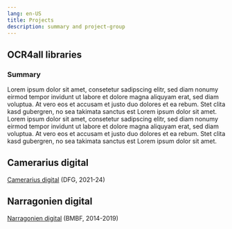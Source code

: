 ```yaml
---
lang: en-US
title: Projects
description: summary and project-group
---
```

## OCR4all libraries
### Summary
Lorem ipsum dolor sit amet, consetetur sadipscing elitr, 
sed diam nonumy eirmod tempor invidunt ut labore et dolore magna 
aliquyam erat, sed diam voluptua. At vero eos et accusam et justo 
duo dolores et ea rebum. 
Stet clita kasd gubergren, no sea takimata sanctus est Lorem ipsum dolor sit amet. 
Lorem ipsum dolor sit amet, consetetur sadipscing elitr, sed 
diam nonumy eirmod tempor invidunt ut labore et dolore magna 
aliquyam erat, sed diam voluptua. At vero eos et accusam et 
justo duo dolores et ea rebum. Stet clita kasd gubergren, 
no sea takimata sanctus est Lorem ipsum dolor sit amet.

<!---
### Project-Group
| Dr. Anke Hertling | Prof. Dr. Marc Latoschik | Dr. Christian Reul |
| :---: | :---: | :---: |
| ![Bild1](../.vuepress/public/images/ocr4all-zpd.png) | ![Bild2](../.vuepress/public/images/ocr4all-zpd.png) | ![Bild3](../.vuepress/public/images/ocr4all-zpd.png) |
| Requestor, GEI Braunschwaig | HCI Uni Würzburg, Requestor | Requestor |

| Sina Bock | Kristof Korwisi | Katharina Krüger |
| :---: | :---: | :---: |
| ![Bild1](../.vuepress/public/images/ocr4all-zpd.png) | ![Bild2](../.vuepress/public/images/ocr4all-zpd.png) | ![Bild3](../.vuepress/public/images/ocr4all-zpd.png) |
| Staff ZPD | HCI Uni Würzburg, Staff HCI | Staff GEI |

| Maximilian Nöth | Kevin Chadbourne | Sebastian Klaes |
| :---: | :---: | :---: |
| ![Bild1](../.vuepress/public/images/ocr4all-zpd.png) | ![Bild2](../.vuepress/public/images/ocr4all-zpd.png) | ![Bild3](../.vuepress/public/images/ocr4all-zpd.png) |
| Staff ZPD | research assistant ZPD | Staff GEI |

| Florian Langhanki | Dr. Herbert Baier Saip | |
| :---: | :---: | :---: |
| ![Bild1](../.vuepress/public/images/ocr4all-zpd.png) | ![Bild2](../.vuepress/public/images/ocr4all-zpd.png) | ![Bild3](../.vuepress/public/images/ocr4all-zpd.png) |
| PM ZPD | Staff ZPD | |
--->

## Camerarius digital
[Camerarius digital](http://www.camerarius.de/camerarius-digital-2021-2024/) (DFG, 2021-24)

## Narragonien digital
[Narragonien digital](http://www.narragonien-digital.de/) (BMBF, 2014-2019)
